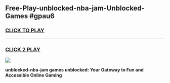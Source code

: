 
## Free-Play-unblocked-nba-jam-Unblocked-Games #gpau6
<h3>
<a href="https://news.freeplayer.one?title=unblocked-nba-jam&ref=8M">CLICK TO PLAY</a></h3>
<hr>

<h3>
<a href="https://news.freeplayer.one?title=unblocked-nba-jam&ref=8M">CLICK 2 PLAY</a>
  
</h3>

<a href="https://news.freeplayer.one?title=unblocked-nba-jam&ref=8M"><img src="https://clearcache.store/games.png"></a>


**unblocked-nba-jam games unblocked: Your Gateway to Fun and Accessible Online Gaming**
